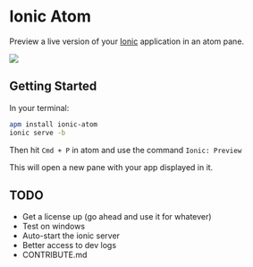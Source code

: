 # Ionic Atom

Preview a live version of your [Ionic](http://www.ionicframework.com) application
in an atom pane.

![](http://i.imgur.com/hiiSpXm.png)

## Getting Started

In your terminal:
```bash
apm install ionic-atom
ionic serve -b
```

Then hit `Cmd + P` in atom and use the command `Ionic: Preview`

This will open a new pane with your app displayed in it.

## TODO
* Get a license up (go ahead and use it for whatever)
* Test on windows
* Auto-start the ionic server
* Better access to dev logs
* CONTRIBUTE.md
